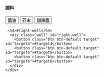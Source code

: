 
<head>

  </head>
  
<script>
  $(document).ready(function() {

    $("#left-well").css("background-color", "gray");
    $("#right-well").css("background-color", "gray");
    $("#right-well").children().css("color", "blue");
    $("#left-well").children().css("color", "blue");
    $(".target:even").addClass("animated shake");
   $("#target6").addClass("animated fadeOut");
    $("#target5").addClass("animated fadeOut");
    $("#target4").addClass("animated fadeOut");
    $("#right-well").addClass("animated fadeOut");
  $("h2").addClass("animated hinge ");
      $("p").addClass("animated shake");  
      $("img").addClass("animated shake");  
  });  
  </script>

  <div class="container-fluid">
  
  <div class="row">
    <div class="col-xs-7">
      <h4>調料</h4>
      <div class="well" id="left-well">
        <button class="btn btn-default target" id="target1">醬油</button>
        <button class="btn btn-default target" id="target2">芥末</button>
        <button class="btn btn-default target" id="target3">甜辣醬</button>
      </div>
    </div>
    <div class="col-xs-7">
    
     <h4>#right-well</h4>
      <div class="well" id="right-well">
        <button class="btn btn-default target" id="target4">#target4</button>
        <button class="btn btn-default target" id="target5">#target5</button>
        <button class="btn btn-default target" id="target6">#target6</button>
      </div>
    </div>
  </div>
</div>




